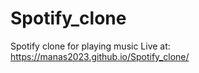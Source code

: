 # Spotify_clone
Spotify clone for playing music
Live at:  https://manas2023.github.io/Spotify_clone/
